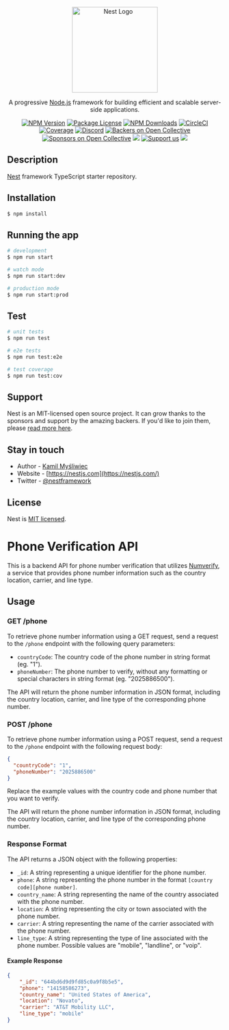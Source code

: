 <p align="center">
  <a href="http://nestjs.com/" target="blank"><img src="https://nestjs.com/img/logo-small.svg" width="200" alt="Nest Logo" /></a>
</p>

[circleci-image]: https://img.shields.io/circleci/build/github/nestjs/nest/master?token=abc123def456
[circleci-url]: https://circleci.com/gh/nestjs/nest

  <p align="center">A progressive <a href="http://nodejs.org" target="_blank">Node.js</a> framework for building efficient and scalable server-side applications.</p>
    <p align="center">
<a href="https://www.npmjs.com/~nestjscore" target="_blank"><img src="https://img.shields.io/npm/v/@nestjs/core.svg" alt="NPM Version" /></a>
<a href="https://www.npmjs.com/~nestjscore" target="_blank"><img src="https://img.shields.io/npm/l/@nestjs/core.svg" alt="Package License" /></a>
<a href="https://www.npmjs.com/~nestjscore" target="_blank"><img src="https://img.shields.io/npm/dm/@nestjs/common.svg" alt="NPM Downloads" /></a>
<a href="https://circleci.com/gh/nestjs/nest" target="_blank"><img src="https://img.shields.io/circleci/build/github/nestjs/nest/master" alt="CircleCI" /></a>
<a href="https://coveralls.io/github/nestjs/nest?branch=master" target="_blank"><img src="https://coveralls.io/repos/github/nestjs/nest/badge.svg?branch=master#9" alt="Coverage" /></a>
<a href="https://discord.gg/G7Qnnhy" target="_blank"><img src="https://img.shields.io/badge/discord-online-brightgreen.svg" alt="Discord"/></a>
<a href="https://opencollective.com/nest#backer" target="_blank"><img src="https://opencollective.com/nest/backers/badge.svg" alt="Backers on Open Collective" /></a>
<a href="https://opencollective.com/nest#sponsor" target="_blank"><img src="https://opencollective.com/nest/sponsors/badge.svg" alt="Sponsors on Open Collective" /></a>
  <a href="https://paypal.me/kamilmysliwiec" target="_blank"><img src="https://img.shields.io/badge/Donate-PayPal-ff3f59.svg"/></a>
    <a href="https://opencollective.com/nest#sponsor"  target="_blank"><img src="https://img.shields.io/badge/Support%20us-Open%20Collective-41B883.svg" alt="Support us"></a>
  <a href="https://twitter.com/nestframework" target="_blank"><img src="https://img.shields.io/twitter/follow/nestframework.svg?style=social&label=Follow"></a>
</p>
  <!--[![Backers on Open Collective](https://opencollective.com/nest/backers/badge.svg)](https://opencollective.com/nest#backer)
  [![Sponsors on Open Collective](https://opencollective.com/nest/sponsors/badge.svg)](https://opencollective.com/nest#sponsor)-->

## Description

[Nest](https://github.com/nestjs/nest) framework TypeScript starter repository.

## Installation

```bash
$ npm install
```

## Running the app

```bash
# development
$ npm run start

# watch mode
$ npm run start:dev

# production mode
$ npm run start:prod
```

## Test

```bash
# unit tests
$ npm run test

# e2e tests
$ npm run test:e2e

# test coverage
$ npm run test:cov
```

## Support

Nest is an MIT-licensed open source project. It can grow thanks to the sponsors and support by the amazing backers. If you'd like to join them, please [read more here](https://docs.nestjs.com/support).

## Stay in touch

- Author - [Kamil Myśliwiec](https://kamilmysliwiec.com)
- Website - [https://nestjs.com](https://nestjs.com/)
- Twitter - [@nestframework](https://twitter.com/nestframework)

## License

Nest is [MIT licensed](LICENSE).

# Phone Verification API

This is a backend API for phone number verification that utilizes [Numverify](https://numverify.com/), a service that provides phone number information such as the country location, carrier, and line type.

## Usage

### GET /phone

To retrieve phone number information using a GET request, send a request to the `/phone` endpoint with the following query parameters:

- `countryCode`: The country code of the phone number in string format (eg. "1").
- `phoneNumber`: The phone number to verify, without any formatting or special characters in string format (eg. "2025886500").

The API will return the phone number information in JSON format, including the country location, carrier, and line type of the corresponding phone number.

### POST /phone

To retrieve phone number information using a POST request, send a request to the `/phone` endpoint with the following request body:

```json
{
  "countryCode": "1",
  "phoneNumber": "2025886500"
}
```
Replace the example values with the country code and phone number that you want to verify.

The API will return the phone number information in JSON format, including the country location, carrier, and line type of the corresponding phone number.

### Response Format

The API returns a JSON object with the following properties:

- `_id`: A string representing a unique identifier for the phone number.
- `phone`: A string representing the phone number in the format `[country code][phone number]`.
- `country_name`: A string representing the name of the country associated with the phone number.
- `location`: A string representing the city or town associated with the phone number.
- `carrier`: A string representing the name of the carrier associated with the phone number.
- `line_type`: A string representing the type of line associated with the phone number. Possible values are "mobile", "landline", or "voip".

#### Example Response
```json
{
    "_id": "644bd6d9d9fd85c0a9f8b5e5",
    "phone": "14158586273",
    "country_name": "United States of America",
    "location": "Novato",
    "carrier": "AT&T Mobility LLC",
    "line_type": "mobile"
}
```